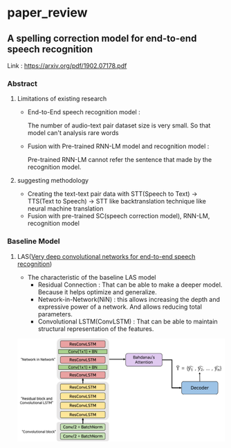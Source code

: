 # paper_review

## A spelling correction model for end-to-end speech recognition

Link : https://arxiv.org/pdf/1902.07178.pdf

### Abstract

1. Limitations of existing research

   - End-to-End speech recognition model : 

     The number of audio-text pair dataset size is very small. So that model can't analysis rare words

   - Fusion with Pre-trained RNN-LM model and recognition model :

     Pre-trained RNN-LM cannot refer the sentence that made by the recognition model.

2. suggesting methodology

   - Creating the text-text pair data  with STT(Speech to Text) → TTS(Text to Speech) → STT  like backtranslation technique like neural machine translation
   - Fusion with pre-trained SC(speech correction model),  RNN-LM, recognition model

### Baseline Model

1. LAS([Very deep convolutional networks for end-to-end speech recognition](https://arxiv.org/pdf/1610.03022.pdf))

   - The characteristic of the baseline LAS model
     - Residual Connection : That can be able to make a deeper model. Because it helps optimize and generalize.
     - Network-in-Network(NiN) : this allows increasing the depth and expressive power of a network. And allows reducing total parameters.
     - Convolutional LSTM(ConvLSTM) : That can be able to maintain structural  representation of the features.

   ![LAS Model's structure](./img/LAS.png)